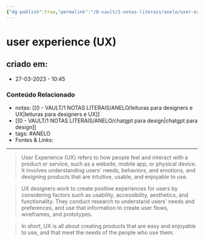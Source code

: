```yaml
---
{"dg-publish":true,"permalink":"/0-vault/1-notas-literais/anelo/user-experience-ux/","tags":["ANELO"],"dgHomeLink":true,"dgShowLocalGraph":true,"dgShowFileTree":true,"dgEnableSearch":true,"noteIcon":""}
---
```


# user experience (UX)

## criado em: 
-  27-03-2023 - 10:45

### Conteúdo Relacionado
- notas: [[0 - VAULT/1 NOTAS LITERAIS/ANELO/leituras para designers e UX\|leituras para designers e UX]]
- [[0 - VAULT/1 NOTAS LITERAIS/ANELO/chatgpt para design\|chatgpt para design]]
- tags: #ANELO 
- Fontes & Links: 

---

>User Experience (UX) refers to how people feel and interact with a product or service, such as a website, mobile app, or physical device. It involves understanding users' needs, behaviors, and emotions, and designing products that are intuitive, usable, and enjoyable to use.

>UX designers work to create positive experiences for users by considering factors such as usability, accessibility, aesthetics, and functionality. They conduct research to understand users' needs and preferences, and use that information to create user flows, wireframes, and prototypes.

>In short, UX is all about creating products that are easy and enjoyable to use, and that meet the needs of the people who use them.